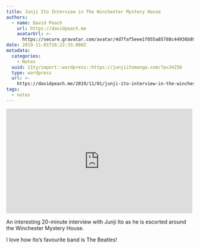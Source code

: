```yaml
---
title: Junji Ito Interview in The Winchester Mystery House
authors:
  - name: David Peach
    url: https://davidpeach.me
    avatarUrl: >-
      https://secure.gravatar.com/avatar/4d7faf5eee1f055a85788c44936b8995eaab6dfb004e7854ec747ccb272e91ee?s=96&d=mm&r=g
date: 2019-11-01T16:22:33.000Z
metadata:
  categories:
    - Notes
  uuid: 11ty/import::wordpress::https://junjiitomanga.com/?p=34256
  type: wordpress
  url: >-
    https://davidpeach.me/2019/11/01/junji-ito-interview-in-the-winchester-mystery-house/
tags:
  - notes
---
```

<iframe loading="lazy" title="Junji Ito Tours A Real Haunted House ( The Winchester Mystery House )" width="500" height="281" src="https://www.youtube.com/embed/zRGKVBQXogg?feature=oembed" frameborder="0" allow="accelerometer; autoplay; clipboard-write; encrypted-media; gyroscope; picture-in-picture; web-share" referrerpolicy="strict-origin-when-cross-origin" allowfullscreen=""></iframe>

An interesting 20-minute interview with Junji Ito as he is escorted around the Winchester Mystery House.

I love how Ito’s favourite band is The Beatles!